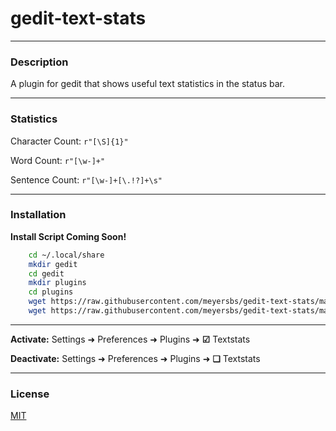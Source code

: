 # gedit-text-stats

---
### Description
A plugin for gedit that shows useful text statistics in the status bar.

---
### Statistics

Character Count: `r"[\S]{1}"`

Word Count: `r"[\w-]+"`

Sentence Count: `r"[\w-]+[\.!?]+\s"`

---
### Installation

<b>Install Script Coming Soon!</b>

``` bash
    cd ~/.local/share
    mkdir gedit
    cd gedit
    mkdir plugins
    cd plugins
    wget https://raw.githubusercontent.com/meyersbs/gedit-text-stats/master/textstats.plugin
    wget https://raw.githubusercontent.com/meyersbs/gedit-text-stats/master/textstats.py
```
---
<b>Activate:</b> Settings &#x279C; Preferences &#x279C; Plugins &#x279C; <b>&#x2611;</b> Textstats 

<b>Deactivate:</b> Settings &#x279C; Preferences &#x279C; Plugins &#x279C; <b>&#x274F;</b> Textstats

---
### License

[MIT](LICENSE)
